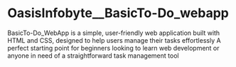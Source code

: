 # OasisInfobyte__BasicTo-Do_webapp
BasicTo-Do_WebApp is a simple, user-friendly web application built with HTML and CSS, designed to help users manage their tasks effortlessly A perfect starting point for beginners looking to learn web development or anyone in need of a straightforward task management tool
